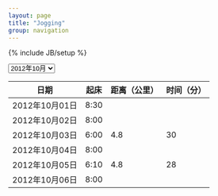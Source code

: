 ```yaml
---
layout: page
title: "Jogging"
group: navigation
---
```

{% include JB/setup %}
<script language="JavaScript"> 
<!-- 
var vis = 'j1210';
function change(){ 
		    vis=document.getElementById('jogging').value; 
			var j1209 = document.getElementById('j1209'); 
			var j1210 = document.getElementById('j1210');
			if(vis=='j1209'){ 
					j1209.style.display = 'block'; 
					j1210.style.display = 'none'; 
					vis = 'j1209';
			}else if(vis=='j1210'){ 
					j1209.style.display = 'none'; 
					j1210.style.display = 'block'; 
					vis = 'j1210'; 
			}else{ 
					j1209.style.display = 'none'; 
					j1210.style.display = 'block'; 
			} 
} 

//-->
</script>

<div id="selectbox">
<select id="jogging" onchange="change()">
<option value="j1209">2012年09月</option>
<option value="j1210" selected="selected">2012年10月</option>
</select>
</div>
<p />
<div id = "j1209" style = "display:none;">
<section class="jogging">
  <table>
    <thead>
	  <tr>
	    <th>日期</th>
	    <th>起床</th>
	    <th>距离（公里）</th>
	    <th>时间（分）</th>
	  </tr>
	</thead>
	<tbody>
	  <tr>
	    <td>2012年09月01日</td>
	    <td>5:45</td>
	    <td></td>
        <td></td>
	  </tr>
	  <tr>
	    <td>2012年09月02日</td>
	    <td>7:00</td>
	    <td></td>
        <td></td>
	  </tr>
	  <tr>
	    <td>2012年09月03日</td>
	    <td>5:00</td>
	    <td></td>
        <td></td>
	  </tr>
	  <tr>
	    <td>2012年09月04日</td>
	    <td>6:15</td>
	    <td>4.8</td>
        <td>30</td>
	  </tr>
	  <tr>
	    <td>2012年09月05日</td>
	    <td>5:30</td>
	    <td>4.5</td>
        <td>30</td>
	  </tr>
	  <tr>
	    <td>2012年09月06日</td>
	    <td>5:55</td>
	    <td>7.2</td>
        <td>50</td>
	  </tr>
	  <tr>
	    <td>2012年09月07日</td>
	    <td>6:05</td>
	    <td>4.8</td>
        <td>31</td>
	  </tr>
	  <tr>
	    <td>2012年09月08日</td>
	    <td>6:10</td>
	    <td>8.8</td>
        <td>60</td>
	  </tr>
	  <tr>
	    <td>2012年09月09日</td>
	    <td>5:40</td>
	    <td>6.0</td>
        <td>36</td>
	  </tr>
	  <tr>
	    <td>2012年09月10日</td>
	    <td>6:30</td>
	    <td></td>
        <td></td>
	  </tr>
	  <tr>
	    <td>2012年09月11日</td>
	    <td>5:50</td>
	    <td>5.2</td>
        <td>30</td>
	  </tr>
	  <tr>
	    <td>2012年09月12日</td>
	    <td>7:00</td>
	    <td>4.8</td>
        <td>30</td>
	  </tr>
	  <tr>
	    <td>2012年09月13日</td>
	    <td>5:35</td>
	    <td>4.0</td>
        <td>30</td>
	  </tr>
	  <tr>
	    <td>2012年09月14日</td>
	    <td>5:25</td>
	    <td>4.8</td>
        <td>30</td>
	  </tr>
	  <tr>
	    <td>2012年09月15日</td>
	    <td></td>
	    <td></td>
        <td></td>
	  </tr>
	  <tr>
	    <td>2012年09月16日</td>
	    <td>6:30</td>
	    <td></td>
        <td></td>
	  </tr>
	  <tr>
	    <td>2012年09月17日</td>
	    <td>6:00</td>
	    <td></td>
        <td></td>
	  </tr>
	  <tr>
	    <td>2012年09月18日</td>
	    <td>10:00</td>
	    <td></td>
        <td></td>
	  </tr>
	  <tr>
	    <td>2012年09月19日</td>
	    <td>7:00</td>
	    <td></td>
        <td></td>
	  </tr>
	  <tr>
	    <td>2012年09月20日</td>
	    <td>5:55</td>
	    <td></td>
        <td></td>
	  </tr>
	  <tr>
	    <td>2012年09月21日</td>
	    <td>5:25</td>
	    <td>5.6</td>
        <td>40</td>
	  </tr>
	  <tr>
	    <td>2012年09月22日</td>
	    <td>5:30</td>
	    <td>10.0</td>
        <td>70</td>
	  </tr>
	  <tr>
	    <td>2012年09月23日</td>
	    <td>6:30</td>
	    <td>4.8</td>
        <td>30</td>
	  </tr>
	  <tr>
	    <td>2012年09月24日</td>
	    <td>5:30</td>
	    <td>4.8</td>
        <td>30</td>
	  </tr>
	  <tr>
	    <td>2012年09月25日</td>
	    <td>6:45</td>
	    <td></td>
        <td></td>
	  </tr>
	  <tr>
	    <td>2012年09月26日</td>
	    <td>5:50</td>
	    <td>5.2</td>
        <td>30</td>
	  </tr>
	  <tr>
	    <td>2012年09月27日</td>
	    <td>6:30</td>
	    <td>5.2</td>
        <td>29</td>
	  </tr>
	  <tr>
	    <td>2012年09月28日</td>
	    <td>6:30</td>
	    <td></td>
        <td></td>
	  </tr>
	  <tr>
	    <td>2012年09月29日</td>
	    <td>6:20</td>
	    <td>10.0</td>
        <td>67</td>
	  </tr>
	  <tr>
	    <td>2012年09月30日</td>
	    <td>10:00</td>
	    <td></td>
        <td></td>
	  </tr>
	  <tr>
	    <td>2012年09月</td>
	    <td>6:20</td>
	    <td>100.5</td>
        <td>653</td>
	  </tr>
	</tbody>
  </table>
</section>
</div>

<div id = "j1210">
<section class="jogging">
  <table>
    <thead>
	  <tr>
	    <th>日期</th>
	    <th>起床</th>
	    <th>距离（公里）</th>
	    <th>时间（分）</th>
	  </tr>
	</thead>
	<tbody>
	  <tr>
	    <td>2012年10月01日</td>
	    <td>8:30</td>
	    <td></td>
        <td></td>
	  </tr>
	  <tr>
	    <td>2012年10月02日</td>
	    <td>8:00</td>
	    <td></td>
        <td></td>
	  </tr>
	  <tr>
	    <td>2012年10月03日</td>
	    <td>6:00</td>
	    <td>4.8</td>
        <td>30</td>
	  </tr>
	  <tr>
	    <td>2012年10月04日</td>
	    <td>8:00</td>
	    <td></td>
        <td></td>
	  </tr>
	  <tr>
	    <td>2012年10月05日</td>
	    <td>6:10</td>
	    <td>4.8</td>
        <td>28</td>
	  </tr>
	  <tr>
	    <td>2012年10月06日</td>
	    <td>8:00</td>
	    <td></td>
        <td></td>
	  </tr>
    </tbody>
  </table>
</section>
</div>


